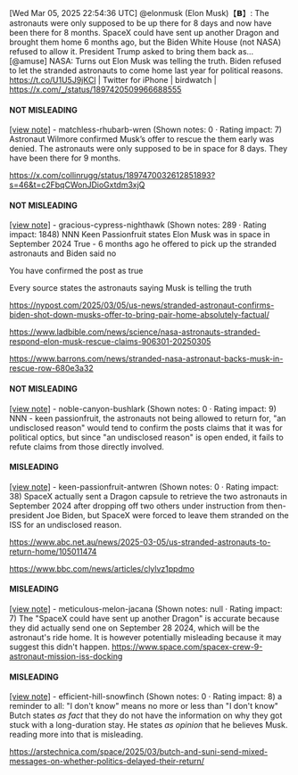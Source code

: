 [Wed Mar 05, 2025 22:54:36 UTC] @elonmusk (Elon Musk)【𝗕】: The astronauts were only supposed to be up there for 8 days and now have been there for 8 months.  SpaceX could have sent up another Dragon and brought them home 6 months ago, but the Biden White House (not NASA) refused to allow it.  President Trump asked to bring them back as… [@amuse] NASA: Turns out Elon Musk was telling the truth. Biden refused to let the stranded astronauts to come home last year for political reasons. https://t.co/U1U5J9jKCl | Twitter for iPhone | birdwatch | https://x.com/_/status/1897420509966688555

#### NOT MISLEADING

[[view note]](https://x.com/i/birdwatch/n/1897506312444907781) - matchless-rhubarb-wren (Shown notes: 0 · Rating impact: 7)
Astronaut Wilmore confirmed Musk’s offer to rescue the them early was denied.  The astronauts were only supposed to be in space for 8 days. They have been there for 9 months.

https://x.com/collinrugg/status/1897470032612851893?s=46&t=c2FbqCWonJDioGxtdm3xjQ

#### NOT MISLEADING

[[view note]](https://x.com/i/birdwatch/n/1897492391738925558) - gracious-cypress-nighthawk (Shown notes: 289 · Rating impact: 1848)
NNN
Keen Passionfruit states Elon Musk was in space in September 2024
True - 6 months ago he offered to pick up the stranded astronauts and Biden said no 

You have confirmed the post as true

Every source states the astronauts saying Musk is telling the truth

https://nypost.com/2025/03/05/us-news/stranded-astronaut-confirms-biden-shot-down-musks-offer-to-bring-pair-home-absolutely-factual/

https://www.ladbible.com/news/science/nasa-astronauts-stranded-respond-elon-musk-rescue-claims-906301-20250305

https://www.barrons.com/news/stranded-nasa-astronaut-backs-musk-in-rescue-row-680e3a32


#### NOT MISLEADING

[[view note]](https://x.com/i/birdwatch/n/1897431707776614845) - noble-canyon-bushlark (Shown notes: 0 · Rating impact: 9)
NNN - keen passionfruit, the astronauts not being allowed to return for, "an undisclosed reason" would tend to confirm the posts claims that it was for political optics, but since "an undisclosed reason" is open ended, it fails to refute claims from those directly involved.

#### MISLEADING

[[view note]](https://x.com/i/birdwatch/n/1897428238512857597) - keen-passionfruit-antwren (Shown notes: 0 · Rating impact: 38)
SpaceX actually sent a Dragon capsule to retrieve the two astronauts in September 2024 after dropping off two others under instruction from then-president Joe Biden, but SpaceX were forced to leave them stranded on the ISS for an undisclosed reason.

https://www.abc.net.au/news/2025-03-05/us-stranded-astronauts-to-return-home/105011474

https://www.bbc.com/news/articles/clylvz1ppdmo

#### MISLEADING

[[view note]](https://x.com/i/birdwatch/n/1897634684894327254) - meticulous-melon-jacana (Shown notes: null · Rating impact: 7)
The "SpaceX could have sent up another Dragon" is accurate because they did actually send one on September 28 2024, which will be the astronaut's ride home. It is however potentially misleading because it may suggest this didn't happen. https://www.space.com/spacex-crew-9-astronaut-mission-iss-docking

#### MISLEADING

[[view note]](https://x.com/i/birdwatch/n/1897616287766880488) - efficient-hill-snowfinch (Shown notes: 0 · Rating impact: 8)
a reminder to all: "I don't know" means no more or less than "I don't know"
Butch states *as fact* that they do not have the information on why they got stuck with a long-duration stay.
He states *as opinion* that he believes Musk.
reading more into that is misleading.

https://arstechnica.com/space/2025/03/butch-and-suni-send-mixed-messages-on-whether-politics-delayed-their-return/
